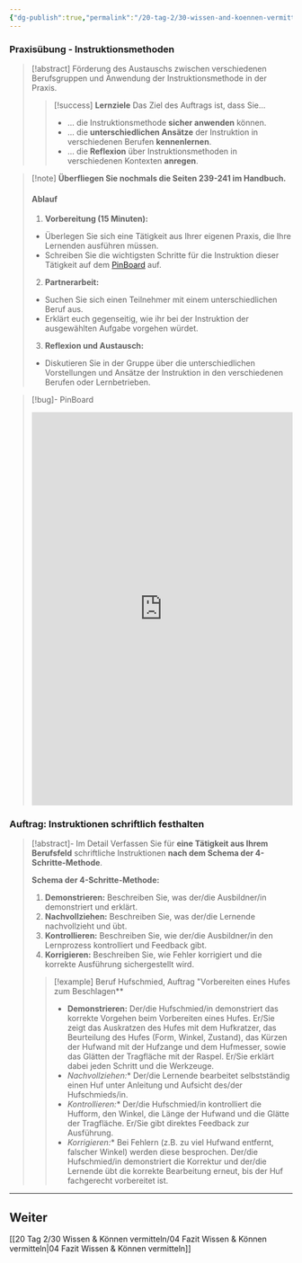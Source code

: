 ```yaml
---
{"dg-publish":true,"permalink":"/20-tag-2/30-wissen-and-koennen-vermitteln/03-praxisuebung/"}
---
```


### Praxisübung - Instruktionsmethoden

> [!abstract] Förderung des Austauschs zwischen verschiedenen Berufsgruppen und Anwendung der Instruktionsmethode in der Praxis.
>
>> [!success] **Lernziele** Das Ziel des Auftrags ist, dass Sie...
>>
>> - ... die Instruktionsmethode **sicher anwenden** können.
>> - ... die **unterschiedlichen Ansätze** der Instruktion in verschiedenen Berufen **kennenlernen**.
>> - ... die **Reflexion** über Instruktionsmethoden in verschiedenen Kontexten **anregen**.

>[!note] **Überfliegen Sie nochmals die Seiten 239-241 im Handbuch.**
>#### Ablauf
>1. **Vorbereitung (15 Minuten):**
>
>  - Überlegen Sie sich eine Tätigkeit aus Ihrer eigenen Praxis, die Ihre Lernenden ausführen müssen.
>   - Schreiben Sie die wichtigsten Schritte für die Instruktion dieser Tätigkeit auf dem [PinBoard](https://app.fobizz.com/pinboard/public_boards/99bab29c-12cd-48df-a9cc-a75c2282d6de?token=0fb995a7b3a878abea7ef2cbdec29aa7) auf.
>
>2. **Partnerarbeit:**
> - Suchen Sie sich einen Teilnehmer mit einem unterschiedlichen Beruf aus.
> - Erklärt euch gegenseitig, wie ihr bei der Instruktion der ausgewählten Aufgabe vorgehen würdet.
>3. **Reflexion und Austausch:**
> - Diskutieren Sie in der Gruppe über die unterschiedlichen Vorstellungen und Ansätze der Instruktion in den verschiedenen Berufen oder Lernbetrieben.

>[!bug]- PinBoard
><iframe src="https://app.fobizz.com/pinboard/public_boards/99bab29c-12cd-48df-a9cc-a75c2282d6de?token=0fb995a7b3a878abea7ef2cbdec29aa7" style="border:0px #ffffff none;" name="myiFrame" scrolling="no" frameborder="1" marginheight="0px" marginwidth="0px" height="700px" width="100%" allowfullscreen></iframe>

### Auftrag: Instruktionen schriftlich festhalten
>[!abstract]- Im Detail
>Verfassen Sie für **eine Tätigkeit aus Ihrem Berufsfeld** schriftliche Instruktionen **nach dem Schema der 4-Schritte-Methode**.
>
>**Schema der 4-Schritte-Methode:**
>
>1.  **Demonstrieren:** Beschreiben Sie, was der/die Ausbildner/in demonstriert und erklärt.
>2.  **Nachvollziehen:** Beschreiben Sie, was der/die Lernende nachvollzieht und übt.
>3.  **Kontrollieren:** Beschreiben Sie, wie der/die Ausbildner/in den Lernprozess kontrolliert und Feedback gibt.
>4.  **Korrigieren:** Beschreiben Sie, wie Fehler korrigiert und die korrekte Ausführung sichergestellt wird.
>
>>[!example] Beruf Hufschmied, Auftrag "Vorbereiten eines Hufes zum Beschlagen**
>>
>>- **Demonstrieren:** Der/die Hufschmied/in demonstriert das korrekte Vorgehen beim Vorbereiten eines Hufes. Er/Sie zeigt das Auskratzen des Hufes mit dem Hufkratzer, das Beurteilung des Hufes (Form, Winkel, Zustand), das Kürzen der Hufwand mit der Hufzange und dem Hufmesser, sowie das Glätten der Tragfläche mit der Raspel.  Er/Sie erklärt dabei jeden Schritt und die Werkzeuge.
>>- **Nachvollziehen*:** Der/die Lernende bearbeitet selbstständig einen Huf unter Anleitung und Aufsicht des/der Hufschmieds/in.
>>- **Kontrollieren*:** Der/die Hufschmied/in kontrolliert die Hufform, den Winkel, die Länge der Hufwand und die Glätte der Tragfläche. Er/Sie gibt direktes Feedback zur Ausführung.
>>- **Korrigieren*:** Bei Fehlern (z.B. zu viel Hufwand entfernt, falscher Winkel) werden diese besprochen. Der/die Hufschmied/in demonstriert die Korrektur und der/die Lernende übt die korrekte Bearbeitung erneut, bis der Huf fachgerecht vorbereitet ist.


---

## Weiter
[[20 Tag 2/30 Wissen & Können vermitteln/04 Fazit Wissen & Können vermitteln\|04 Fazit Wissen & Können vermitteln]]